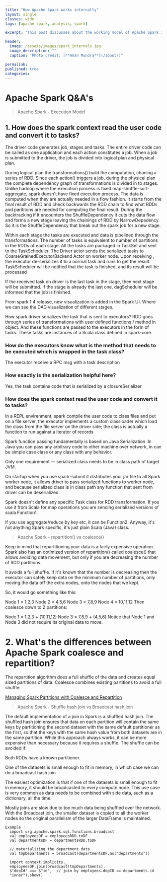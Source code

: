 ```yaml
---
title: "How Apache Spark works internally"
layout: single
classes: wide
tags: [apache spark, analysis, spark]

excerpt: "This post discusses about the working model of Apache Spark in detail."

header:
  image: /assets/images/spark_internals.jpg
  image_description: ""
  caption: "Photo credit: [**Aman Mundra**](/about/)"

permalink:
published: true
categories: 
---
```


# Apache Spark Q&A's

> Apache Spark - Execution Model

## 1. How does the spark context read the user code and convert it to tasks?
The driver code generates job, stages and tasks. The entire driver code can be called as one application and each action constitutes a job.
When a job is submitted to the driver, the job is divided into logical plan and physical plan.

During logical plan the transformations() build the computation, chaning a series of RDD. 
Since each action() triggers a job, during the physical plan the complete dependency graph of transformations is divided in to stages. 
Unlike hadoop where the execution process is fixed map-shuffle-sort-aggregate, spark doesn't have fixed execution process. 
The data is computed when they are actually needed in a flow fashion. It starts from the final result of RDD and check backwards the RDD chain
to find what RDDs and parititons are needed for computing the final result. 
During the backtracking if it encounters the ShuffleDependency it cuts the data flow and forms a new stage leaving the chainings of RDD 
by NarrowDepedency. So it is the ShuffleDependency that break out the spark job for a new stage.

Within each stage the tasks are executed and data is pipelined through the transformations. The number of tasks is equivalent to number of partitions in the RDDs of each stage.
All the tasks are packaged in TaskSet and sent to the TaskScheduler. 
The Driver actor sends the serialized tasks to CoarseGrainedExecutorBackend Actor on worker node. Upon receiving , the executor de-serializes it to a normal task and runs to get the result. 
TaskScheduler will be notified that the task is finished, and its result will be processed

If the received task on driver is the last task in the stage, then next stage will be submitted. If the stage is already the last one, dagScheduler will be informed that the job is finished.

From spark 1.4 release, new visualization is added in the Spark UI. Where we can see the DAG visualization of different stages.

How spark driver serializes the task that is sent to executors?
RDD goes through series of transformations with user defined functions / method in object. 
And these functions are passed to the executors in the form of tasks. These tasks are instances of a Scala class defined in spark-core.

### How do the executors know what is the method that needs to be executed which is wrapped in the task class?
The executor receive a RPC msg with a task description

### How exactly is the serialization helpful here?
Yes, the task contains code that is serialized by a closureSerializer

### How does the spark context read the user code and convert it to tasks?
In a REPL envirenment, spark compile the user code to class files and put on a file server, the executor implements a custom classloader which load the class from the file server on the driver side; the class is actually a function to run against a iterator of records

Spark function passing fundamentally is based on Java Serialization. In Java you can pass any arbitrary code to other machine over network, in can be simple case class or any class with any behavior.

Only one requirement — serialized class needs to be in class path of target JVM.

On startup when you use spark-submit it distributes your jar file to all Spark worker node, it allows driver to pass serialized functions to worker node, and because serialized class is in class path any function that sent from driver can be deserialized.

Spark doesn't define any specific Task class for RDD transformation. If you use it from Scala for map operations you are sending serialized versions of scala Function1.

If you use aggregate/reduce by key etc, it can be Function2. Anyway, it's not anything Spark specific, it's just plain Scala (Java) class.


> Apache Spark - repartition() vs coalesce()

Keep in mind that repartitioning your data is a fairly expensive operation. 
Spark also has an optimized version of repartition() called coalesce() that allows avoiding data movement, 
but only if you are decreasing the number of RDD partitions.

It avoids a full shuffle. If it's known that the number is decreasing then the executor can safely keep data on the minimum number of partitions, only moving the data off the extra nodes, 
onto the nodes that we kept.

So, it would go something like this:

Node 1 = 1,2,3
Node 2 = 4,5,6
Node 3 = 7,8,9
Node 4 = 10,11,12
Then coalesce down to 2 partitions:

Node 1 = 1,2,3 + (10,11,12)
Node 3 = 7,8,9 + (4,5,6)
Notice that Node 1 and Node 3 did not require its original data to move.

# 2. What's the differences between Apache Spark coalesce and repartition?
The repartition algorithm does a full shuffle of the data and creates equal sized partitions of data. 
Coalesce combines existing partitions to avoid a full shuffle.

[Managing Spark Partitions with Coalesce and Repartition](https://hackernoon.com/managing-spark-partitions-with-coalesce-and-repartition-4050c57ad5c4)


> Apache Spark - Shuffle hash join vs Broadcast hash join

The default implementation of a join in Spark is a shuffled hash join. The shuffled hash join ensures that data on each partition will contain the same keys by partitioning the second dataset 
with the same default partitioner as the first, so that the keys with the same hash value from both datasets are in the same partition. 
While this approach always works, it can be more expensive than necessary because it requires a shuffle. 
The shuffle can be avoided if:

Both RDDs have a known partitioner.

One of the datasets is small enough to fit in memory, in which case we can do a broadcast hash join

The easiest optimization is that if one of the datasets is small enough to fit in memory, it should be broadcasted to every compute node. This use case is very common as data needs to be combined with side data, such as a dictionary, all the time.

Mostly joins are slow due to too much data being shuffled over the network. With the Broadcast join, the smaller dataset is copied to all the worker nodes so the original parallelism of the larger DataFrame is maintained.

    Example :
      import org.apache.spark.sql.functions.broadcast  
      val employeesDF = employeesRDD.toDF
      val departmentsDF = departmentsRDD.toDF
    
      // materializing the department data
      val tmpDepartments = broadcast(departmentsDF.as("departments"))
    
      import context.implicits._
      employeesDF.join(broadcast(tmpDepartments), 
      $"depId" === $"id",  // join by employees.depID == departments.id 
      "inner").show()

  
  [](https://github.com/jaceklaskowski/mastering-apache-spark-book/blob/master/spark-sql-joins-broadcast.adoc)
  [](https://www.youtube.com/watch?v=fp53QhSfQcI)
